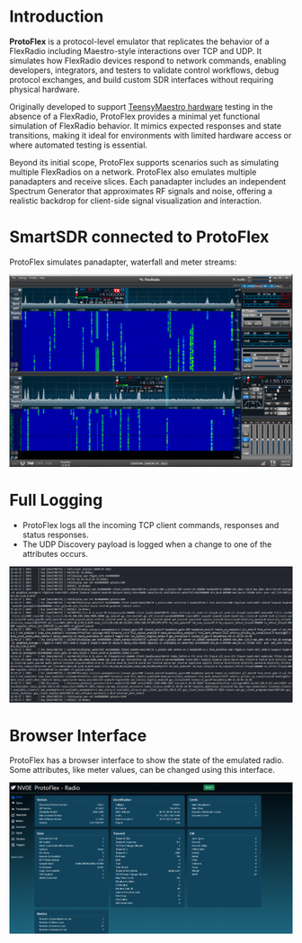 # Introduction

**ProtoFlex** is a protocol-level emulator that replicates the behavior of a FlexRadio including Maestro-style interactions over TCP and UDP. It simulates how FlexRadio devices respond to network commands, enabling developers, integrators, and testers to validate control workflows, debug protocol exchanges, and build custom SDR interfaces without requiring physical hardware.

Originally developed to support [TeensyMaestro hardware](https://github.com/rimuadmin/TeensyMaestro-Hardware) testing in the absence of a FlexRadio, ProtoFlex provides a minimal yet functional simulation of FlexRadio behavior. It mimics expected responses and state transitions, making it ideal for environments with limited hardware access or where automated testing is essential.

Beyond its initial scope, ProtoFlex supports scenarios such as simulating multiple FlexRadios on a network. ProtoFlex also emulates multiple panadapters and receive slices. Each panadapter includes an independent Spectrum Generator that approximates RF signals and noise, offering a realistic backdrop for client-side signal visualization and interaction.

# SmartSDR connected to ProtoFlex
ProtoFlex simulates panadapter, waterfall and meter streams:

[![SmartSDR Connected](https://raw.githubusercontent.com/rimuadmin/ProtoFlex/main/images/smart_sdr.png)](https://raw.githubusercontent.com/rimuadmin/ProtoFlex/main/images/smart_sdr.png)

# Full Logging
- ProtoFlex logs all the incoming TCP client commands, responses and status responses. 
- The UDP Discovery payload is logged when a change to one of the attributes occurs.

[![ProtoFlex Log](https://raw.githubusercontent.com/rimuadmin/ProtoFlex/main/images/protoflex_log.png)](https://raw.githubusercontent.com/rimuadmin/ProtoFlex/main/images/protoflex_log.png)

# Browser Interface
ProtoFlex has a browser interface to show the state of the emulated radio. Some attributes, like meter values, can be changed using this interface.

[![ProtoFlex Main Page](https://raw.githubusercontent.com/rimuadmin/ProtoFlex/main/images/protoflex_main.png)](https://raw.githubusercontent.com/rimuadmin/ProtoFlex/main/images/protoflex_main.png)


